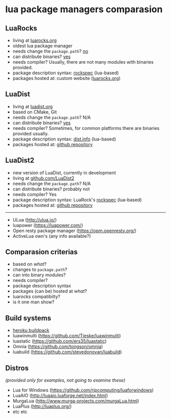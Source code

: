 # lua package managers comparasion

## LuaRocks

* living at [luarocks.org](https://luarocks.org/)
* oldest lua package manager
* needs change the `package.path`? [no](https://github.com/luarocks/luarocks/wiki/File-locations#paths-to-rocks-trees)
* can distribute binaries? [yes](https://github.com/luarocks/luarocks/wiki/Rock-file-format)
* needs compiler? Usually, there are not many modules with binaries provided.
* package description syntax: [rockspec](https://github.com/luarocks/luarocks/wiki/Rockspec-format) (lua-based)
* packages hosted at: custom website ([luarocks.org](https://luarocks.org/))

## LuaDist

* living at [luadist.org](http://luadist.org/)
* based on CMake, Git
* needs change the `package.path`? N/A
* can distribute binaries? [yes](https://github.com/LuaDist/Repository/wiki/LuaDist%3A-Package-Structure)
* needs compiler? Sometimes, for common platforms there are binaries provided usually.
* package description syntax: [dist.info](https://github.com/LuaDist/Repository/wiki/LuaDist:-Package-Structure#the-distinfo-file) (lua-based)
* packages hosted at: [github repository](https://github.com/LuaDist/Repository)

## LuaDist2

* new version of LuaDist, currently in development
* living at [github.com/LuaDist2](https://github.com/LuaDist2)
* needs change the `package.path`? N/A
* can distribute binaries? probably not
* needs compiler? Yes
* package description syntax: LuaRock's [rockspec](https://github.com/luarocks/luarocks/wiki/Rockspec-format) (lua-based)
* packages hosted at: [github repository](https://github.com/LuaDist2/manifest)

---

* ULua (http://ulua.io/)
* luapower (https://luapower.com/)
* Open resty package manager (https://opm.openresty.org/)
* ActiveLua own's (any info available?)

## Comparasion criterias

* based on *what*?
* changes to `package.path`?
* can into binary modules?
* needs compiler?
* package description syntax
* packages (can be) hosted at *what*?
* luarocks compatibilty?
* is it one man show?

## Build systems

* [heroku buildpack](http://leafo.net/posts/lua_on_heroku.html)
* luawinmulti (https://github.com/Tieske/luawinmulti)
* luastatic (https://github.com/ers35/luastatic)
* Omnia (https://github.com/tongson/omnia)
* luabuild (https://github.com/stevedonovan/luabuild)


## Distros

*(provided only for examples, not going to examine these)*

* Lua for Windows (https://github.com/rjpcomputing/luaforwindows)
* LuaAIO (http://luaaio.luaforge.net/index.html)
* MurgaLua (http://www.murga-projects.com/murgaLua.html)
* LuaPlus (http://luaplus.org/)
* etc etc
